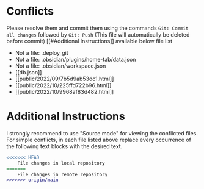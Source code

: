 # Conflicts
Please resolve them and commit them using the commands `Git: Commit all changes` followed by `Git: Push`
(This file will automatically be deleted before commit)
[[#Additional Instructions]] available below file list

- Not a file: .deploy_git
- Not a file: .obsidian/plugins/home-tab/data.json
- Not a file: .obsidian/workspace.json
- [[db.json]]
- [[public/2022/09/7b5d9ab53dc1.html]]
- [[public/2022/10/225ffd722b96.html]]
- [[public/2022/10/9968af83d482.html]]

# Additional Instructions
I strongly recommend to use "Source mode" for viewing the conflicted files. For simple conflicts, in each file listed above replace every occurrence of the following text blocks with the desired text.

```diff
<<<<<<< HEAD
    File changes in local repository
=======
    File changes in remote repository
>>>>>>> origin/main
```